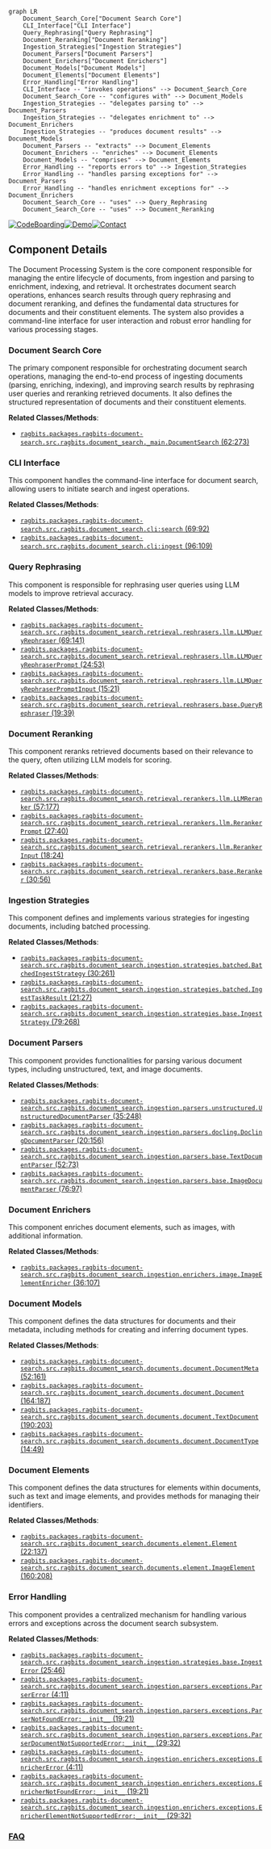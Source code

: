 ```mermaid
graph LR
    Document_Search_Core["Document Search Core"]
    CLI_Interface["CLI Interface"]
    Query_Rephrasing["Query Rephrasing"]
    Document_Reranking["Document Reranking"]
    Ingestion_Strategies["Ingestion Strategies"]
    Document_Parsers["Document Parsers"]
    Document_Enrichers["Document Enrichers"]
    Document_Models["Document Models"]
    Document_Elements["Document Elements"]
    Error_Handling["Error Handling"]
    CLI_Interface -- "invokes operations" --> Document_Search_Core
    Document_Search_Core -- "configures with" --> Document_Models
    Ingestion_Strategies -- "delegates parsing to" --> Document_Parsers
    Ingestion_Strategies -- "delegates enrichment to" --> Document_Enrichers
    Ingestion_Strategies -- "produces document results" --> Document_Models
    Document_Parsers -- "extracts" --> Document_Elements
    Document_Enrichers -- "enriches" --> Document_Elements
    Document_Models -- "comprises" --> Document_Elements
    Error_Handling -- "reports errors to" --> Ingestion_Strategies
    Error_Handling -- "handles parsing exceptions for" --> Document_Parsers
    Error_Handling -- "handles enrichment exceptions for" --> Document_Enrichers
    Document_Search_Core -- "uses" --> Query_Rephrasing
    Document_Search_Core -- "uses" --> Document_Reranking
```
[![CodeBoarding](https://img.shields.io/badge/Generated%20by-CodeBoarding-9cf?style=flat-square)](https://github.com/CodeBoarding/CodeBoarding)[![Demo](https://img.shields.io/badge/Try%20our-Demo-blue?style=flat-square)](https://www.codeboarding.org/demo)[![Contact](https://img.shields.io/badge/Contact%20us%20-%20contact@codeboarding.org-lightgrey?style=flat-square)](mailto:contact@codeboarding.org)

## Component Details

The Document Processing System is the core component responsible for managing the entire lifecycle of documents, from ingestion and parsing to enrichment, indexing, and retrieval. It orchestrates document search operations, enhances search results through query rephrasing and document reranking, and defines the fundamental data structures for documents and their constituent elements. The system also provides a command-line interface for user interaction and robust error handling for various processing stages.

### Document Search Core
The primary component responsible for orchestrating document search operations, managing the end-to-end process of ingesting documents (parsing, enriching, indexing), and improving search results by rephrasing user queries and reranking retrieved documents. It also defines the structured representation of documents and their constituent elements.


**Related Classes/Methods**:

- <a href="https://github.com/deepsense-ai/ragbits/blob/master/packages/ragbits-document-search/src/ragbits/document_search/_main.py#L62-L273" target="_blank" rel="noopener noreferrer">`ragbits.packages.ragbits-document-search.src.ragbits.document_search._main.DocumentSearch` (62:273)</a>


### CLI Interface
This component handles the command-line interface for document search, allowing users to initiate search and ingest operations.


**Related Classes/Methods**:

- <a href="https://github.com/deepsense-ai/ragbits/blob/master/packages/ragbits-document-search/src/ragbits/document_search/cli.py#L69-L92" target="_blank" rel="noopener noreferrer">`ragbits.packages.ragbits-document-search.src.ragbits.document_search.cli:search` (69:92)</a>
- <a href="https://github.com/deepsense-ai/ragbits/blob/master/packages/ragbits-document-search/src/ragbits/document_search/cli.py#L96-L109" target="_blank" rel="noopener noreferrer">`ragbits.packages.ragbits-document-search.src.ragbits.document_search.cli:ingest` (96:109)</a>


### Query Rephrasing
This component is responsible for rephrasing user queries using LLM models to improve retrieval accuracy.


**Related Classes/Methods**:

- <a href="https://github.com/deepsense-ai/ragbits/blob/master/packages/ragbits-document-search/src/ragbits/document_search/retrieval/rephrasers/llm.py#L69-L141" target="_blank" rel="noopener noreferrer">`ragbits.packages.ragbits-document-search.src.ragbits.document_search.retrieval.rephrasers.llm.LLMQueryRephraser` (69:141)</a>
- <a href="https://github.com/deepsense-ai/ragbits/blob/master/packages/ragbits-document-search/src/ragbits/document_search/retrieval/rephrasers/llm.py#L24-L53" target="_blank" rel="noopener noreferrer">`ragbits.packages.ragbits-document-search.src.ragbits.document_search.retrieval.rephrasers.llm.LLMQueryRephraserPrompt` (24:53)</a>
- <a href="https://github.com/deepsense-ai/ragbits/blob/master/packages/ragbits-document-search/src/ragbits/document_search/retrieval/rephrasers/llm.py#L15-L21" target="_blank" rel="noopener noreferrer">`ragbits.packages.ragbits-document-search.src.ragbits.document_search.retrieval.rephrasers.llm.LLMQueryRephraserPromptInput` (15:21)</a>
- <a href="https://github.com/deepsense-ai/ragbits/blob/master/packages/ragbits-document-search/src/ragbits/document_search/retrieval/rephrasers/base.py#L19-L39" target="_blank" rel="noopener noreferrer">`ragbits.packages.ragbits-document-search.src.ragbits.document_search.retrieval.rephrasers.base.QueryRephraser` (19:39)</a>


### Document Reranking
This component reranks retrieved documents based on their relevance to the query, often utilizing LLM models for scoring.


**Related Classes/Methods**:

- <a href="https://github.com/deepsense-ai/ragbits/blob/master/packages/ragbits-document-search/src/ragbits/document_search/retrieval/rerankers/llm.py#L57-L177" target="_blank" rel="noopener noreferrer">`ragbits.packages.ragbits-document-search.src.ragbits.document_search.retrieval.rerankers.llm.LLMReranker` (57:177)</a>
- <a href="https://github.com/deepsense-ai/ragbits/blob/master/packages/ragbits-document-search/src/ragbits/document_search/retrieval/rerankers/llm.py#L27-L40" target="_blank" rel="noopener noreferrer">`ragbits.packages.ragbits-document-search.src.ragbits.document_search.retrieval.rerankers.llm.RerankerPrompt` (27:40)</a>
- <a href="https://github.com/deepsense-ai/ragbits/blob/master/packages/ragbits-document-search/src/ragbits/document_search/retrieval/rerankers/llm.py#L18-L24" target="_blank" rel="noopener noreferrer">`ragbits.packages.ragbits-document-search.src.ragbits.document_search.retrieval.rerankers.llm.RerankerInput` (18:24)</a>
- <a href="https://github.com/deepsense-ai/ragbits/blob/master/packages/ragbits-document-search/src/ragbits/document_search/retrieval/rerankers/base.py#L30-L56" target="_blank" rel="noopener noreferrer">`ragbits.packages.ragbits-document-search.src.ragbits.document_search.retrieval.rerankers.base.Reranker` (30:56)</a>


### Ingestion Strategies
This component defines and implements various strategies for ingesting documents, including batched processing.


**Related Classes/Methods**:

- <a href="https://github.com/deepsense-ai/ragbits/blob/master/packages/ragbits-document-search/src/ragbits/document_search/ingestion/strategies/batched.py#L30-L261" target="_blank" rel="noopener noreferrer">`ragbits.packages.ragbits-document-search.src.ragbits.document_search.ingestion.strategies.batched.BatchedIngestStrategy` (30:261)</a>
- <a href="https://github.com/deepsense-ai/ragbits/blob/master/packages/ragbits-document-search/src/ragbits/document_search/ingestion/strategies/batched.py#L21-L27" target="_blank" rel="noopener noreferrer">`ragbits.packages.ragbits-document-search.src.ragbits.document_search.ingestion.strategies.batched.IngestTaskResult` (21:27)</a>
- <a href="https://github.com/deepsense-ai/ragbits/blob/master/packages/ragbits-document-search/src/ragbits/document_search/ingestion/strategies/base.py#L79-L268" target="_blank" rel="noopener noreferrer">`ragbits.packages.ragbits-document-search.src.ragbits.document_search.ingestion.strategies.base.IngestStrategy` (79:268)</a>


### Document Parsers
This component provides functionalities for parsing various document types, including unstructured, text, and image documents.


**Related Classes/Methods**:

- <a href="https://github.com/deepsense-ai/ragbits/blob/master/packages/ragbits-document-search/src/ragbits/document_search/ingestion/parsers/unstructured.py#L35-L248" target="_blank" rel="noopener noreferrer">`ragbits.packages.ragbits-document-search.src.ragbits.document_search.ingestion.parsers.unstructured.UnstructuredDocumentParser` (35:248)</a>
- <a href="https://github.com/deepsense-ai/ragbits/blob/master/packages/ragbits-document-search/src/ragbits/document_search/ingestion/parsers/docling.py#L20-L156" target="_blank" rel="noopener noreferrer">`ragbits.packages.ragbits-document-search.src.ragbits.document_search.ingestion.parsers.docling.DoclingDocumentParser` (20:156)</a>
- <a href="https://github.com/deepsense-ai/ragbits/blob/master/packages/ragbits-document-search/src/ragbits/document_search/ingestion/parsers/base.py#L52-L73" target="_blank" rel="noopener noreferrer">`ragbits.packages.ragbits-document-search.src.ragbits.document_search.ingestion.parsers.base.TextDocumentParser` (52:73)</a>
- <a href="https://github.com/deepsense-ai/ragbits/blob/master/packages/ragbits-document-search/src/ragbits/document_search/ingestion/parsers/base.py#L76-L97" target="_blank" rel="noopener noreferrer">`ragbits.packages.ragbits-document-search.src.ragbits.document_search.ingestion.parsers.base.ImageDocumentParser` (76:97)</a>


### Document Enrichers
This component enriches document elements, such as images, with additional information.


**Related Classes/Methods**:

- <a href="https://github.com/deepsense-ai/ragbits/blob/master/packages/ragbits-document-search/src/ragbits/document_search/ingestion/enrichers/image.py#L36-L107" target="_blank" rel="noopener noreferrer">`ragbits.packages.ragbits-document-search.src.ragbits.document_search.ingestion.enrichers.image.ImageElementEnricher` (36:107)</a>


### Document Models
This component defines the data structures for documents and their metadata, including methods for creating and inferring document types.


**Related Classes/Methods**:

- <a href="https://github.com/deepsense-ai/ragbits/blob/master/packages/ragbits-document-search/src/ragbits/document_search/documents/document.py#L52-L161" target="_blank" rel="noopener noreferrer">`ragbits.packages.ragbits-document-search.src.ragbits.document_search.documents.document.DocumentMeta` (52:161)</a>
- <a href="https://github.com/deepsense-ai/ragbits/blob/master/packages/ragbits-document-search/src/ragbits/document_search/documents/document.py#L164-L187" target="_blank" rel="noopener noreferrer">`ragbits.packages.ragbits-document-search.src.ragbits.document_search.documents.document.Document` (164:187)</a>
- <a href="https://github.com/deepsense-ai/ragbits/blob/master/packages/ragbits-document-search/src/ragbits/document_search/documents/document.py#L190-L203" target="_blank" rel="noopener noreferrer">`ragbits.packages.ragbits-document-search.src.ragbits.document_search.documents.document.TextDocument` (190:203)</a>
- <a href="https://github.com/deepsense-ai/ragbits/blob/master/packages/ragbits-document-search/src/ragbits/document_search/documents/document.py#L14-L49" target="_blank" rel="noopener noreferrer">`ragbits.packages.ragbits-document-search.src.ragbits.document_search.documents.document.DocumentType` (14:49)</a>


### Document Elements
This component defines the data structures for elements within documents, such as text and image elements, and provides methods for managing their identifiers.


**Related Classes/Methods**:

- <a href="https://github.com/deepsense-ai/ragbits/blob/master/packages/ragbits-document-search/src/ragbits/document_search/documents/element.py#L22-L137" target="_blank" rel="noopener noreferrer">`ragbits.packages.ragbits-document-search.src.ragbits.document_search.documents.element.Element` (22:137)</a>
- <a href="https://github.com/deepsense-ai/ragbits/blob/master/packages/ragbits-document-search/src/ragbits/document_search/documents/element.py#L160-L208" target="_blank" rel="noopener noreferrer">`ragbits.packages.ragbits-document-search.src.ragbits.document_search.documents.element.ImageElement` (160:208)</a>


### Error Handling
This component provides a centralized mechanism for handling various errors and exceptions across the document search subsystem.


**Related Classes/Methods**:

- <a href="https://github.com/deepsense-ai/ragbits/blob/master/packages/ragbits-document-search/src/ragbits/document_search/ingestion/strategies/base.py#L25-L46" target="_blank" rel="noopener noreferrer">`ragbits.packages.ragbits-document-search.src.ragbits.document_search.ingestion.strategies.base.IngestError` (25:46)</a>
- <a href="https://github.com/deepsense-ai/ragbits/blob/master/packages/ragbits-document-search/src/ragbits/document_search/ingestion/parsers/exceptions.py#L4-L11" target="_blank" rel="noopener noreferrer">`ragbits.packages.ragbits-document-search.src.ragbits.document_search.ingestion.parsers.exceptions.ParserError` (4:11)</a>
- <a href="https://github.com/deepsense-ai/ragbits/blob/master/packages/ragbits-document-search/src/ragbits/document_search/ingestion/parsers/exceptions.py#L19-L21" target="_blank" rel="noopener noreferrer">`ragbits.packages.ragbits-document-search.src.ragbits.document_search.ingestion.parsers.exceptions.ParserNotFoundError:__init__` (19:21)</a>
- <a href="https://github.com/deepsense-ai/ragbits/blob/master/packages/ragbits-document-search/src/ragbits/document_search/ingestion/parsers/exceptions.py#L29-L32" target="_blank" rel="noopener noreferrer">`ragbits.packages.ragbits-document-search.src.ragbits.document_search.ingestion.parsers.exceptions.ParserDocumentNotSupportedError:__init__` (29:32)</a>
- <a href="https://github.com/deepsense-ai/ragbits/blob/master/packages/ragbits-document-search/src/ragbits/document_search/ingestion/enrichers/exceptions.py#L4-L11" target="_blank" rel="noopener noreferrer">`ragbits.packages.ragbits-document-search.src.ragbits.document_search.ingestion.enrichers.exceptions.EnricherError` (4:11)</a>
- <a href="https://github.com/deepsense-ai/ragbits/blob/master/packages/ragbits-document-search/src/ragbits/document_search/ingestion/enrichers/exceptions.py#L19-L21" target="_blank" rel="noopener noreferrer">`ragbits.packages.ragbits-document-search.src.ragbits.document_search.ingestion.enrichers.exceptions.EnricherNotFoundError:__init__` (19:21)</a>
- <a href="https://github.com/deepsense-ai/ragbits/blob/master/packages/ragbits-document-search/src/ragbits/document_search/ingestion/enrichers/exceptions.py#L29-L32" target="_blank" rel="noopener noreferrer">`ragbits.packages.ragbits-document-search.src.ragbits.document_search.ingestion.enrichers.exceptions.EnricherElementNotSupportedError:__init__` (29:32)</a>




### [FAQ](https://github.com/CodeBoarding/GeneratedOnBoardings/tree/main?tab=readme-ov-file#faq)